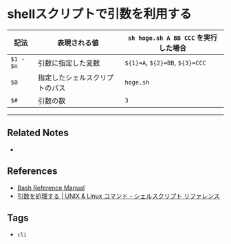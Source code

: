 # shellスクリプトで引数を利用する
|記法|表現される値| `sh hoge.sh A BB CCC` を実行した場合|
|-|-|-|
|`$1 - $n`| 引数に指定した変数|`${1}=A`, `${2}=BB`, `${3}=CCC`|
|`$0`| 指定したシェルスクリプトのパス|`hoge.sh`|
|`$#`|引数の数|`3`|


---
## Related Notes
- 

## References
- [Bash Reference Manual](https://www.gnu.org/software/bash/manual/bash.html)
- [引数を処理する | UNIX & Linux コマンド・シェルスクリプト リファレンス](https://shellscript.sunone.me/parameter.html)

## Tags
- `cli`